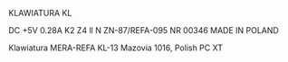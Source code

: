 KLAWIATURA KL

DC +5V 0.28A K2 Z4 ll N
ZN-87/REFA-095
NR 00346
MADE IN POLAND


Klawiatura MERA-REFA KL-13
Mazovia 1016, Polish PC XT
